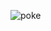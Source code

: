 ![poke](https://github.com/MatthewVilella/Pokemon-Type-Battle/assets/126989109/c6f28aab-c864-401f-bc4c-a0d5eae9897c)
